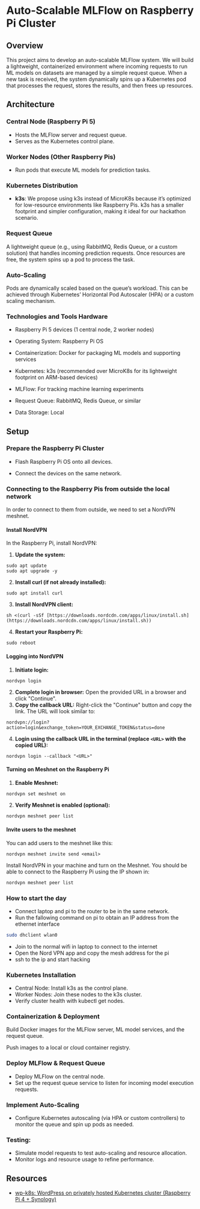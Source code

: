 # Auto-Scalable MLFlow on Raspberry Pi Cluster

## Overview

This project aims to develop an auto-scalable MLFlow system. We will build a
lightweight, containerized environment where incoming requests to run ML models
on datasets are managed by a simple request queue. When a new task is received,
the system dynamically spins up a Kubernetes pod that processes the request,
stores the results, and then frees up resources.

## Architecture 

### Central Node (Raspberry Pi 5)

- Hosts the MLFlow server and request queue.
- Serves as the Kubernetes control plane.

### Worker Nodes (Other Raspberry Pis)

- Run pods that execute ML models for prediction tasks.

### Kubernetes Distribution

- **k3s**: We propose using k3s instead of MicroK8s because it’s optimized for
low-resource environments like Raspberry Pis. k3s has a smaller footprint and
simpler configuration, making it ideal for our hackathon scenario.

### Request Queue

A lightweight queue (e.g., using RabbitMQ, Redis Queue, or a custom solution)
that handles incoming prediction requests. Once resources are free, the system
spins up a pod to process the task.

### Auto-Scaling

Pods are dynamically scaled based on the queue’s workload. This can be achieved
through Kubernetes’ Horizontal Pod Autoscaler (HPA) or a custom scaling
mechanism.

### Technologies and Tools Hardware

- Raspberry Pi 5 devices (1 central node, 2 worker nodes)

- Operating System: Raspberry Pi OS

- Containerization: Docker for packaging ML models and supporting services

- Kubernetes: k3s (recommended over MicroK8s for its lightweight footprint on
ARM-based devices)

- MLFlow: For tracking machine learning experiments

- Request Queue: RabbitMQ, Redis Queue, or similar

- Data Storage: Local 

## Setup 

### Prepare the Raspberry Pi Cluster

- Flash Raspberry Pi OS onto all devices.

- Connect the devices on the same network.

### Connecting to the Raspberry Pis from outside the local network

In order to connect to them from outside, we need to set a NordVPN meshnet.

#### Install NordVPN

In the Raspberry Pi, install NordVPN:

1. **Update the system:**
```shell
sudo apt update
sudo apt upgrade -y
```
2. **Install curl (if not already installed):**
```shell
sudo apt install curl
```
3. **Install NordVPN client:**
```shell
sh <(curl -sSf [https://downloads.nordcdn.com/apps/linux/install.sh](https://downloads.nordcdn.com/apps/linux/install.sh))
```
4. **Restart your Raspberry Pi:**
```shell
sudo reboot
```

#### Logging into NordVPN

1. **Initiate login:**

```shell
nordvpn login
```
2. **Complete login in browser:** Open the provided URL in a browser and click "Continue".
3. **Copy the callback URL:** Right-click the "Continue" button and copy the link. The URL will look similar to:

```
nordvpn://login?action=login&exchange_token=YOUR_EXCHANGE_TOKEN&status=done
```

4. **Login using the callback URL in the terminal (replace `<URL>` with the copied URL):**

```shell
nordvpn login --callback "<URL>"
```

#### Turning on Meshnet on the Raspberry Pi

1. **Enable Meshnet:**

```shell
nordvpn set meshnet on
```

2. **Verify Meshnet is enabled (optional):**

```bash
nordvpn meshnet peer list
```

#### Invite users to the meshnet

You can add users to the meshnet like this:

```shell
nordvpn meshnet invite send <email>
```

Install NordVPN in your machine and turn on the Meshnet. You should be able to
connect to the Raspberry Pi using the IP shown in:

```bash
nordvpn meshnet peer list
```

### How to start the day

- Connect laptop and pi to the router to be in the same network.
- Run the fallowing command on pi to obtain an IP address from the ethernet interface

```bash
sudo dhclient wlan0
```
- Join to the normal wifi in laptop to connect to the internet
- Open the Nord VPN app and copy the mesh address for the pi
- ssh to the ip and start hacking

### Kubernetes Installation

- Central Node: Install k3s as the control plane.
- Worker Nodes: Join these nodes to the k3s cluster.
- Verify cluster health with kubectl get nodes.

### Containerization & Deployment

Build Docker images for the MLFlow server, ML model services, and the request
queue.

Push images to a local or cloud container registry.

### Deploy MLFlow & Request Queue

- Deploy MLFlow on the central node.
- Set up the request queue service to listen for incoming model execution
requests.

### Implement Auto-Scaling

- Configure Kubernetes autoscaling (via HPA or custom controllers) to monitor the
queue and spin up pods as needed.

### Testing:

- Simulate model requests to test auto-scaling and resource allocation.
- Monitor logs and resource usage to refine performance.

## Resources 

- [wp-k8s: WordPress on privately hosted Kubernetes cluster (Raspberry Pi 4 + Synology)](https://foolcontrol.org/?p=4004)
